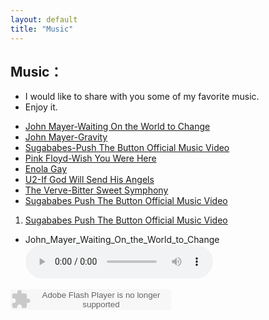 ```yaml
---
layout: default
title: "Music"
---
```


## Music：

* I would like to share with you some of my favorite music.
* Enjoy it.
  
<ul>
  <li>
    <a href="my_music/John_Mayer_Waiting_On_the_World_to_Change.mp3">John Mayer-Waiting On the World to Change</a>
  </li>
  <li>
    <a href="my_music/John_Mayer_Gravity.mp3">John Mayer-Gravity</a>
  </li>
  <li>
    <a href="my_music/Sugababes  Push The Button Official Music Video.mp3">Sugababes-Push The Button Official Music Video</a>
  </li>
  <li>
    <a href="my_music/Pink Floyd Wish You Were Here.mp3">Pink Floyd-Wish You Were Here</a>
  </li>
  <li>
    <a href="my_music/Enola Gay.mp3">Enola Gay</a>
  </li>
    <li>
    <a href="my_music/U2 If God Will Send His Angels Official Music Video.mp3">U2-If God Will Send His Angels</a>
  </li>
    <li>
    <a href="my_music/The Verve  Bitter Sweet Symphony.mp3">The Verve-Bitter Sweet Symphony</a>
  </li>
    <li>
    <a href="my_music/Sugababes  Push The Button Official Music Video.mp3">Sugababes  Push The Button Official Music Video</a>
  </li>
  </ul>

1. <a href="my_music/Sugababes  Push The Button Official Music Video.mp3">Sugababes  Push The Button Official Music Video</a>
  

* John_Mayer_Waiting_On_the_World_to_Change
   <audio controls>
    <source src="my_music/John_Mayer_Waiting_On_the_World_to_Change.mp3" type="audio/mpeg">
    Your browser does not support the audio element.
  </audio>

<embed src="http://www.xiami.com/widget/0_3515679/singlePlayer.swf" type="application/x-shockwave-flash" width="257" height="33" wmode="transparent"></embed>

